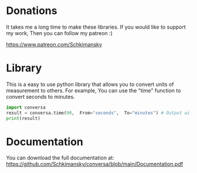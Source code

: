 # Donations
It takes me a long time to make these libraries. If you would like to support my work, Then you can follow my patreon :)

https://www.patreon.com/Schkimansky

# Library
This is a easy to use python library that allows you to convert units of measurement to others. 
For example, You can use the "time" function to convert seconds to minutes. 
```python
import conversa
result = conversa.time(90,  From="seconds",  To="minutes") # Output will be 1.5 minutes (1.5 as a integer)
print(result)
```

# Documentation
You can download the full documentation at: https://github.com/Schkimansky/conversa/blob/main/Documentation.pdf
